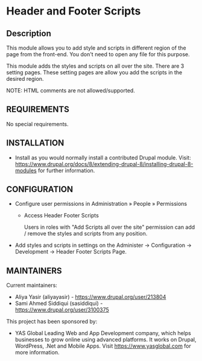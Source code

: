 # Header and Footer Scripts

## Description

This module allows you to add style and scripts in different region of the page
from the front-end. You don't need to open any file for this purpose.

This module adds the styles and scripts on all over the site. There are 3
setting pages. These setting pages are allow you add the scripts in the desired
region.

NOTE: HTML comments are not allowed/supported.

## REQUIREMENTS

No special requirements.

## INSTALLATION

 * Install as you would normally install a contributed Drupal module. Visit:
   https://www.drupal.org/docs/8/extending-drupal-8/installing-drupal-8-modules
   for further information.

## CONFIGURATION

* Configure user permissions in Administration » People » Permissions

  * Access Header Footer Scripts

    Users in roles with "Add Scripts all over the site" permission can
    add / remove the styles and scripts from any position.

* Add styles and scripts in settings on the Administer -> Configuration ->
   Development -> Header Footer Scripts Page.

## MAINTAINERS

Current maintainers:
 * Aliya Yasir (aliyayasir) - https://www.drupal.org/user/213804
 * Sami Ahmed Siddiqui (sasiddiqui) - https://www.drupal.org/user/3100375

This project has been sponsored by:
 * YAS Global
   Leading Web and App Development company, which helps businesses to grow
   online using advanced platforms. It works on Drupal, WordPress, .Net and
   Mobile Apps. Visit https://www.yasglobal.com for more information.
